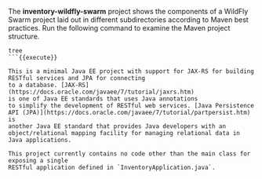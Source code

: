 The **inventory-wildfly-swarm** project shows the components of 
a WildFly Swarm project laid out in different subdirectories according to Maven best 
practices. Run the following command to examine the Maven project structure.

```
tree
```{{execute}}

This is a minimal Java EE project with support for JAX-RS for building 
RESTful services and JPA for connecting
to a database. [JAX-RS](https://docs.oracle.com/javaee/7/tutorial/jaxrs.htm) 
is one of Java EE standards that uses Java annotations 
to simplify the development of RESTful web services. [Java Persistence API (JPA)](https://docs.oracle.com/javaee/7/tutorial/partpersist.htm) is 
another Java EE standard that provides Java developers with an 
object/relational mapping facility for managing relational data in Java applications.

This project currently contains no code other than the main class for exposing a single 
RESTful application defined in `InventoryApplication.java`.